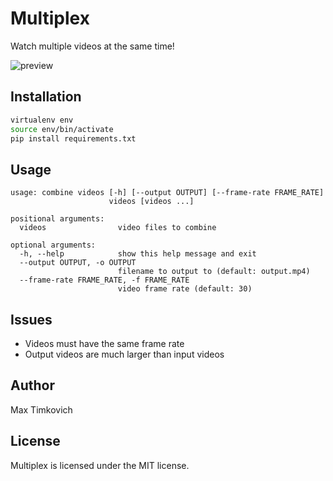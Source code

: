 # Multiplex

Watch multiple videos at the same time!

![preview](https://i.imgur.com/xbjH9a0h.png)

## Installation

```bash
virtualenv env
source env/bin/activate
pip install requirements.txt
```

## Usage

```
usage: combine videos [-h] [--output OUTPUT] [--frame-rate FRAME_RATE]
                      videos [videos ...]

positional arguments:
  videos                video files to combine

optional arguments:
  -h, --help            show this help message and exit
  --output OUTPUT, -o OUTPUT
                        filename to output to (default: output.mp4)
  --frame-rate FRAME_RATE, -f FRAME_RATE
                        video frame rate (default: 30)
```

## Issues

- Videos must have the same frame rate
- Output videos are much larger than input videos

## Author

Max Timkovich

## License

Multiplex is licensed under the MIT license.
